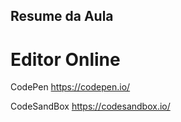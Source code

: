 ## Resume da Aula

# Editor Online

CodePen
https://codepen.io/

CodeSandBox
https://codesandbox.io/

